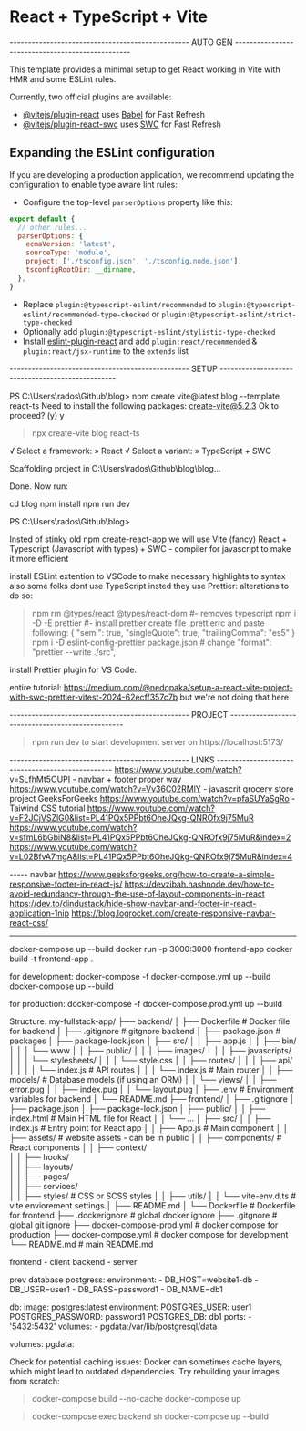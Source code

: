 # React + TypeScript + Vite
------------------------------------------------- AUTO GEN -------------------------------------------------


This template provides a minimal setup to get React working in Vite with HMR and some ESLint rules.

Currently, two official plugins are available:

- [@vitejs/plugin-react](https://github.com/vitejs/vite-plugin-react/blob/main/packages/plugin-react/README.md) uses [Babel](https://babeljs.io/) for Fast Refresh
- [@vitejs/plugin-react-swc](https://github.com/vitejs/vite-plugin-react-swc) uses [SWC](https://swc.rs/) for Fast Refresh

## Expanding the ESLint configuration

If you are developing a production application, we recommend updating the configuration to enable type aware lint rules:

- Configure the top-level `parserOptions` property like this:

```js
export default {
  // other rules...
  parserOptions: {
    ecmaVersion: 'latest',
    sourceType: 'module',
    project: ['./tsconfig.json', './tsconfig.node.json'],
    tsconfigRootDir: __dirname,
  },
}
```

- Replace `plugin:@typescript-eslint/recommended` to `plugin:@typescript-eslint/recommended-type-checked` or `plugin:@typescript-eslint/strict-type-checked`
- Optionally add `plugin:@typescript-eslint/stylistic-type-checked`
- Install [eslint-plugin-react](https://github.com/jsx-eslint/eslint-plugin-react) and add `plugin:react/recommended` & `plugin:react/jsx-runtime` to the `extends` list


------------------------------------------------- SETUP -------------------------------------------------


PS C:\Users\rados\Github\blog> npm create vite@latest blog --template react-ts
Need to install the following packages:
create-vite@5.2.3
Ok to proceed? (y) y


> npx
> create-vite blog react-ts

√ Select a framework: » React
√ Select a variant: » TypeScript + SWC

Scaffolding project in C:\Users\rados\Github\blog\blog...

Done. Now run:

  cd blog
  npm install
  npm run dev

PS C:\Users\rados\Github\blog>


Insted of stinky old npm create-react-app we will use Vite (fancy)
React + Typescript (Javascript with types) + SWC - compiler for javascript to make it more efficient

install ESLint extention to VSCode to make necessary highlights to syntax
also some folks dont use TypeScript insted they use Prettier: 
alterations to do so:
> npm rm @types/react @types/react-dom   #- removes typescript
> npm i -D -E prettier #- install prettier
> create file .prettierrc and paste following: 
{
  "semi": true,
  "singleQuote": true,
  "trailingComma": "es5"
}
> npm i -D eslint-config-prettier
> package.json  # change
"format": "prettier --write ./src",

install Prettier plugin for VS Code.

entire tutorial: 
https://medium.com/@nedopaka/setup-a-react-vite-project-with-swc-prettier-vitest-2024-62ecff357c7b
but we're not doing that here

------------------------------------------------- PROJECT -------------------------------------------------


> npm run dev
to start development server on https://localhost:5173/

------------------------------------------------- LINKS -------------------------------------------------
https://www.youtube.com/watch?v=SLfhMt5OUPI - navbar + footer proper way
https://www.youtube.com/watch?v=Vv36C02RMlY - javascrit grocery store project GeeksForGeeks
https://www.youtube.com/watch?v=pfaSUYaSgRo - Taiwind CSS tutorial
https://www.youtube.com/watch?v=F2JCjVSZlG0&list=PL41PQx5PPbt6OheJQkg-QNROfx9j75MuR
https://www.youtube.com/watch?v=sfmL6bGbiN8&list=PL41PQx5PPbt6OheJQkg-QNROfx9j75MuR&index=2
https://www.youtube.com/watch?v=L02BfvA7mgA&list=PL41PQx5PPbt6OheJQkg-QNROfx9j75MuR&index=4


----- navbar
https://www.geeksforgeeks.org/how-to-create-a-simple-responsive-footer-in-react-js/
https://devzibah.hashnode.dev/how-to-avoid-redundancy-through-the-use-of-layout-components-in-react
https://dev.to/dindustack/hide-show-navbar-and-footer-in-react-application-1nip
https://blog.logrocket.com/create-responsive-navbar-react-css/



-----
docker-compose up --build
docker run -p 3000:3000 frontend-app
docker build -t frontend-app .

for development:
docker-compose -f docker-compose.yml up --build
docker-compose up --build

for production:
docker-compose -f docker-compose.prod.yml up --build


Structure:
my-fullstack-app/
├── backend/
│   ├── Dockerfile            # Docker file for backend
│   ├── .gitignore            # gitgnore backend
│   ├── package.json          # packages
│   ├── package-lock.json
│   ├── src/
│   │   ├── app.js
│   │   ├── bin/
│   │   │   └── www
│   │   ├── public/
│   │   │   ├── images/
│   │   │   ├── javascripts/
│   │   │   └── stylesheets/
│   │   │       └── style.css
│   │   ├── routes/
│   │   │   ├── api/
│   │   │   │   └── index.js    # API routes
│   │   │   └── index.js        # Main router
│   │   ├── models/             # Database models (if using an ORM)
│   │   └── views/
│   │       ├── error.pug
│   │       ├── index.pug
│   │       └── layout.pug
│   ├── .env                    # Environment variables for backend
│   └── README.md
├── frontend/
│   ├── .gitignore
│   ├── package.json
│   ├── package-lock.json
│   ├── public/
│   │   ├── index.html          # Main HTML file for React
│   │   └── ...
│   ├── src/
│   │   ├── index.js            # Entry point for React app
│   │   ├── App.js              # Main component
│   │   ├── assets/             # website assets - can be in public
│   │   ├── components/         # React components
│   │   ├── context/            
│   │   ├── hooks/              
│   │   ├── layouts/            
│   │   ├── pages/              
│   │   ├── services/           
│   │   ├── styles/             # CSS or SCSS styles
│   │   ├── utils/
│   │   └── vite-env.d.ts       # vite enviorement settings
│   ├── README.md
│   └── Dockerfile              # Dockerfile for frontend
├── .dockerignore               # global docker ignore 
├── .gitgnore                   # global git ignore
├── docker-compose-prod.yml     # docker compose for production
├── docker-compose.yml          # docker compose for development
└── README.md                   # main README.md



frontend - client
backend - server

prev database postgress:
    environment:
      - DB_HOST=website1-db
      - DB_USER=user1
      - DB_PASS=password1
      - DB_NAME=db1

db:
    image: postgres:latest
    environment:
      POSTGRES_USER: user1
      POSTGRES_PASSWORD: password1
      POSTGRES_DB: db1
    ports:
      - '5432:5432'
    volumes:
      - pgdata:/var/lib/postgresql/data

volumes:
  pgdata:


Check for potential caching issues:
Docker can sometimes cache layers, which might lead to outdated dependencies. Try rebuilding your images from scratch:
> docker-compose build --no-cache
> docker-compose up

> docker-compose exec backend sh
> docker-compose up --build

